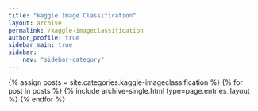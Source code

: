 ```yaml
---
title: "kaggle Image Classification"
layout: archive
permalink: /kaggle-imageclassification
author_profile: true
sidebar_main: true
sidebar:
    nav: "sidebar-category"
---
```



{% assign posts = site.categories.kaggle-imageclassification %}
{% for post in posts %} {% include archive-single.html type=page.entries_layout %} {% endfor %}
